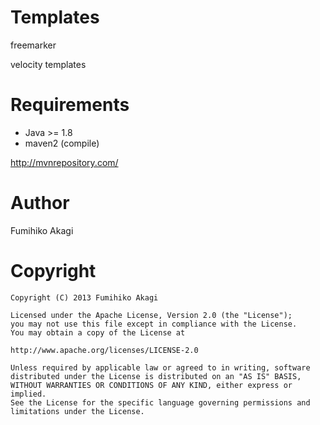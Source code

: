 # Templates
freemarker

velocity templates

# Requirements
 - Java >= 1.8
 - maven2 (compile)

http://mvnrepository.com/

# Author
Fumihiko Akagi

# Copyright
    Copyright (C) 2013 Fumihiko Akagi

    Licensed under the Apache License, Version 2.0 (the "License");
    you may not use this file except in compliance with the License.
    You may obtain a copy of the License at

    http://www.apache.org/licenses/LICENSE-2.0
    
    Unless required by applicable law or agreed to in writing, software
    distributed under the License is distributed on an "AS IS" BASIS,
    WITHOUT WARRANTIES OR CONDITIONS OF ANY KIND, either express or implied.
    See the License for the specific language governing permissions and
    limitations under the License.
